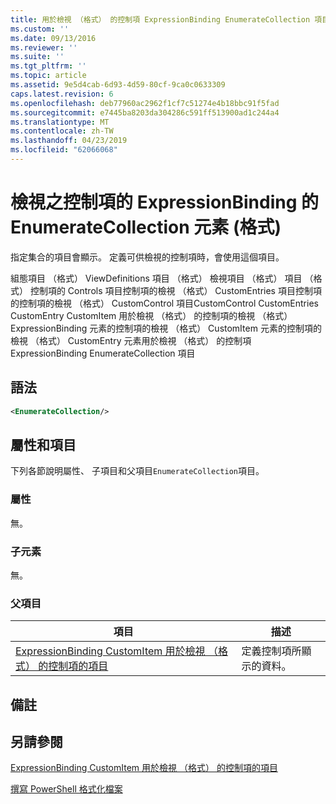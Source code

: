 ```yaml
---
title: 用於檢視 （格式） 的控制項 ExpressionBinding EnumerateCollection 項目 |Microsoft Docs
ms.custom: ''
ms.date: 09/13/2016
ms.reviewer: ''
ms.suite: ''
ms.tgt_pltfrm: ''
ms.topic: article
ms.assetid: 9e5d4cab-6d93-4d59-80cf-9ca0c0633309
caps.latest.revision: 6
ms.openlocfilehash: deb77960ac2962f1cf7c51274e4b18bbc91f5fad
ms.sourcegitcommit: e7445ba8203da304286c591ff513900ad1c244a4
ms.translationtype: MT
ms.contentlocale: zh-TW
ms.lasthandoff: 04/23/2019
ms.locfileid: "62066068"
---
```

# <a name="enumeratecollection-element-for-expressionbinding-for-controls-for-view-format"></a>檢視之控制項的 ExpressionBinding 的 EnumerateCollection 元素 (格式)

指定集合的項目會顯示。 定義可供檢視的控制項時，會使用這個項目。

組態項目 （格式） ViewDefinitions 項目 （格式） 檢視項目 （格式） 項目 （格式） 控制項的 Controls 項目控制項的檢視 （格式） CustomEntries 項目控制項的控制項的檢視 （格式） CustomControl 項目CustomControl CustomEntries CustomEntry CustomItem 用於檢視 （格式） 的控制項的檢視 （格式） ExpressionBinding 元素的控制項的檢視 （格式） CustomItem 元素的控制項的檢視 （格式） CustomEntry 元素用於檢視 （格式） 的控制項 ExpressionBinding EnumerateCollection 項目

## <a name="syntax"></a>語法

```xml
<EnumerateCollection/>
```

## <a name="attributes-and-elements"></a>屬性和項目

下列各節說明屬性、 子項目和父項目`EnumerateCollection`項目。

### <a name="attributes"></a>屬性

無。

### <a name="child-elements"></a>子元素

無。

### <a name="parent-elements"></a>父項目

|項目|描述|
|-------------|-----------------|
|[ExpressionBinding CustomItem 用於檢視 （格式） 的控制項的項目](./expressionbinding-element-for-customitem-for-controls-for-view-format.md)|定義控制項所顯示的資料。|

## <a name="remarks"></a>備註

## <a name="see-also"></a>另請參閱

[ExpressionBinding CustomItem 用於檢視 （格式） 的控制項的項目](./expressionbinding-element-for-customitem-for-controls-for-view-format.md)

[撰寫 PowerShell 格式化檔案](./writing-a-powershell-formatting-file.md)
